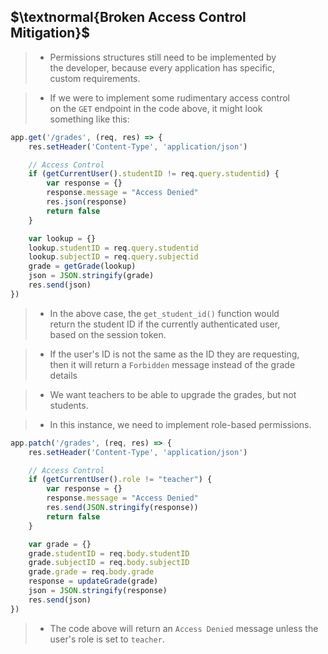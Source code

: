 ## $\textnormal{Broken Access Control Mitigation}$

> - Permissions structures still need to be implemented by <br />
    the developer, because every application has specific, <br />
    custom requirements.

> - If we were to implement some rudimentary access control <br />
    on the `GET` endpoint in the code above, it might look <br />
    something like this:

```typescript
app.get('/grades', (req, res) => {
    res.setHeader('Content-Type', 'application/json')

    // Access Control
    if (getCurrentUser().studentID != req.query.studentid) {
        var response = {}
        response.message = "Access Denied"
        res.json(response)
        return false
    }

    var lookup = {}
    lookup.studentID = req.query.studentid
    lookup.subjectID = req.query.subjectid
    grade = getGrade(lookup)
    json = JSON.stringify(grade)
    res.send(json)
})
```

> - In the above case, the `get_student_id()` function would <br />
    return the student ID if the currently authenticated user, <br />
    based on the session token.

> - If the user's ID is not the same as the ID they are requesting, <br />
    then it will return a `Forbidden` message instead of the grade <br />
    details

> - We want teachers to be able to upgrade the grades, but not <br />
    students.

> - In this instance, we need to implement role-based permissions.

```typescript
app.patch('/grades', (req, res) => {
    res.setHeader('Content-Type', 'application/json')

    // Access Control
    if (getCurrentUser().role != "teacher") {
        var response = {}
        response.message = "Access Denied"
        res.send(JSON.stringify(response))
        return false
    }

    var grade = {}
    grade.studentID = req.body.studentID
    grade.subjectID = req.body.subjectID
    grade.grade = req.body.grade
    response = updateGrade(grade)
    json = JSON.stringify(response)
    res.send(json)
})
```

> - The code above will return an `Access Denied` message unless the <br />
    user's role is set to `teacher`.
